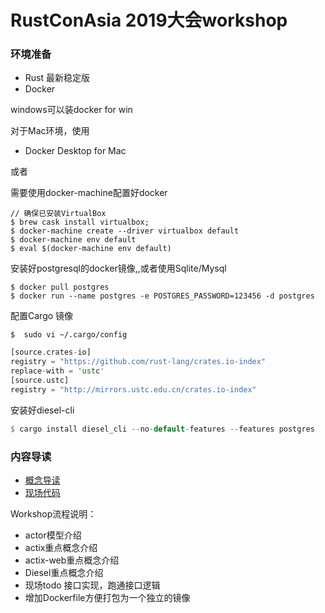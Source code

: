 # RustConAsia 2019大会workshop

### 环境准备

- Rust 最新稳定版
- Docker 

windows可以装docker for win

对于Mac环境，使用

- Docker Desktop for Mac 

或者 

需要使用docker-machine配置好docker 

```
// 确保已安装VirtualBox
$ brew cask install virtualbox;
$ docker-machine create --driver virtualbox default
$ docker-machine env default
$ eval $(docker-machine env default)
```



安装好postgresql的docker镜像,,或者使用Sqlite/Mysql

```
$ docker pull postgres
$ docker run --name postgres -e POSTGRES_PASSWORD=123456 -d postgres 
```

配置Cargo 镜像

```
$  sudo vi ~/.cargo/config
```

```rust
[source.crates-io]
registry = "https://github.com/rust-lang/crates.io-index"
replace-with = 'ustc'
[source.ustc]
registry = "http://mirrors.ustc.edu.cn/crates.io-index"
```

安装好diesel-cli

```rust
$ cargo install diesel_cli --no-default-features --features postgres
```

### 内容导读

- [概念导读](./concept_to_guide/RustConAsia2019WorkShop.pdf)
- [现场代码](./workshop-todo)

Workshop流程说明：

- actor模型介绍
- actix重点概念介绍
- actix-web重点概念介绍
- Diesel重点概念介绍
- 现场todo 接口实现，跑通接口逻辑
- 增加Dockerfile方便打包为一个独立的镜像